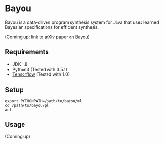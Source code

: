 # Bayou
Bayou is a data-driven program synthesis system for Java that uses learned Bayesian specifications for efficient synthesis.

(Coming up: link to arXiv paper on Bayou)

## Requirements
- JDK 1.8
- Python3 (Tested with 3.5.1)
- [Tensorflow](https://www.tensorflow.org) (Tested with 1.0)

## Setup
```
export PYTHONPATH=/path/to/bayou/ml
cd /path/to/bayou/pl
ant
```

## Usage
(Coming up)
